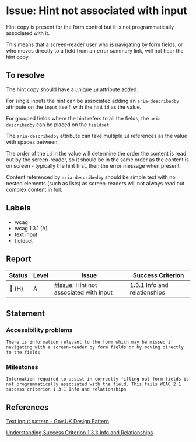 # Issue: Hint not associated with input

Hint copy is present for the form control but it is not programmatically associated with it. 

This means that a screen-reader user who is navigating by form fields, or who moves directly to a field from an error summary link, will not hear the hint copy.

## To resolve

The hint copy should have a unique `id` attribute added.

For single inputs the hint can be associated adding an `aria-describedby` attribute on the `input` itself, with the hint `id` as the value.

For grouped fields where the hint refers to all the fields, the `aria-describedby` can be placed on the `fieldset`.

The `aria-describedby` attribute can take multiple `id` references as the value with spaces between.

The order of the `id` in the value will determine the order the content is read out by the screen-reader, so it should be in the same order as the content is on screen - typically the hint first, then the error message when present.

Content referenced by `aria-describedby` should be simple text with no nested elements (such as lists) as screen-readers will not always read out complex content in full.

## Labels

- wcag
- wcag 1.3.1 (A)
- text input
- fieldset

## Report

| Status | Level | Issue | Success Criterion |
| ------ | ----- | ----- | ----------------- |
| 🔴 (H) | A    | [#issue](): Hint not associated with input | 1.3.1 Info and relationships |

## Statement

### Accessibility problems

```
There is information relevant to the form which may be missed if navigating with a screen-reader by form fields or by moving directly to the fields
```

### Milestones

```
Information required to assist in correctly filling out form fields is not programmatically associated with the field. This fails WCAG 2.1 success criterion 1.3.1 Info and relationships
```

## References

[Text input pattern - Gov.UK Design Pattern](https://design-system.service.gov.uk/components/text-input/#hint-text) 

[Understanding Success Criterion 1.3.1: Info and Relationships](https://www.w3.org/WAI/WCAG21/Understanding/info-and-relationships)
